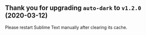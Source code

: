 Thank you for upgrading `auto-dark` to `v1.2.0` (2020-03-12)
------------------------------------------------------------

Please restart Sublime Text manually after clearing its cache.
